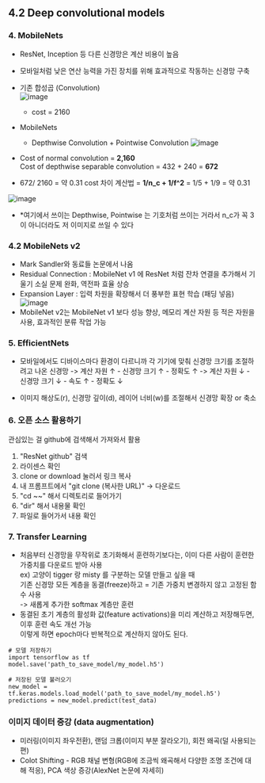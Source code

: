 ## 4.2 Deep convolutional models

### 4. MobileNets

- ResNet, Inception 등 다른 신경망은 계산 비용이 높음
- 모바일처럼 낮은 연산 능력을 가진 장치를 위해 효과적으로 작동하는 신경망 구축

- 기존 합성곱 (Convolution)  
  ![image](https://github.com/user-attachments/assets/0e97fe5d-5413-4021-a900-9b76f6d19cf4)
  - cost =  2160
 
- MobileNets
  - Depthwise Convolution + Pointwise Convolution
  ![image](https://github.com/user-attachments/assets/67ce605c-4a0e-4f88-be83-1ff5a0dabaa9)

- Cost of normal convolution = **2,160**  
  Cost of depthwise separable convolution = 432 + 240 = **672**
- 672/ 2160 = 약 0.31
  cost 차이 계산법 = **1/n_c + 1/f^2** = 1/5 + 1/9 = 약 0.31

![image](https://github.com/user-attachments/assets/e5bee8ef-9ab3-4973-92cb-82b4d438e419)
- *여기에서 쓰이는 Depthwise, Pointwise 는 기호처럼 쓰이는 거라서 n_c가 꼭 3이 아니더라도 저 이미지로 쓰일 수 있다

### 4.2 MobileNets v2
- Mark Sandler와 동료들 논문에서 나옴
- Residual Connection : MobileNet v1 에 ResNet 처럼 잔차 연결을 추가해서 기울기 소실 문제 완화, 역전파 효율 상승
- Expansion Layer : 입력 차원을 확장해서 더 풍부한 표현 학습 (패딩 넣음)  
![image](https://github.com/user-attachments/assets/ff794caf-673e-4927-a8ab-2b0e386a3c0d)
- MobileNet v2는 MobileNet v1 보다 성능 향상, 메모리 계산 자원 등 적은 자원을 사용, 효과적인 분류 작업 가능

### 5. EfficientNets
- 모바일에서도 디바이스마다 환경이 다르니까 각 기기에 맞춰 신경망 크기를 조절하려고 나온 신경망
  -> 계산 자원 ↑ - 신경망 크기 ↑ - 정확도 ↑
  -> 계산 자원 ↓ - 신경망 크기 ↓ - 속도 ↑ - 정확도 ↓

- 이미지 해상도(r), 신경망 깊이(d), 레이어 너비(w)를 조절해서 신경망 확장 or 축소

### 6. 오픈 소스 활용하기

관심있는 걸 github에 검색해서 가져와서 활용
1. "ResNet github" 검색
2. 라이센스 확인
3. clone or download 눌러서 링크 복사
4. 내 프롬프트에서 "git clone (복사한 URL)" -> 다운로드
5. "cd ~~" 해서 디렉토리로 들어가기
6. "dir" 해서 내용물 확인
7. 파일로 들어가서 내용 확인

### 7. Transfer Learning
- 처음부터 신경망을 무작위로 초기화해서 훈련하기보다는, 이미 다른 사람이 훈련한 가중치를 다운로드 받아 사용  
  ex) 고양이 tigger 랑 misty 를 구분하는 모델 만들고 싶을 때  
  기존 신경망 모든 계층을 동결(freeze)하고 = 기존 가중치 변경하지 않고 고정된 함수 사용  
  -> 새롭게 추가한 softmax 계층만 훈련
- 동결된 초기 계층의 활성화 값(feature activations)을 미리 계산하고 저장해두면, 이후 훈련 속도 개선 가능  
  이렇게 하면 epoch마다 반복적으로 계산하지 않아도 된다.

 ```
# 모델 저장하기
import tensorflow as tf
model.save('path_to_save_model/my_model.h5')

# 저장된 모델 불러오기
new_model = tf.keras.models.load_model('path_to_save_model/my_model.h5')
predictions = new_model.predict(test_data)
```

### 이미지 데이터 증강 (data augmentation)
- 미러링(이미지 좌우전환), 랜덤 크롭(이미지 부분 잘라오기), 회전 왜곡(덜 사용되는 편)
- Colot Shifting - RGB 채널 변형(RGB에 조금씩 왜곡해서 다양한 조명 조건에 대해 적응), PCA 색상 증강(AlexNet 논문에 자세히)
